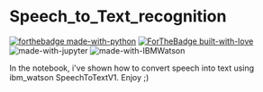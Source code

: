 # Speech_to_Text_recognition

[![forthebadge made-with-python](http://ForTheBadge.com/images/badges/made-with-python.svg)](https://www.python.org/)
[![ForTheBadge built-with-love](http://ForTheBadge.com/images/badges/built-with-love.svg)](http://kambojtarun.pythonanywhere.com/)<br>
![made-with-jupyter](https://img.shields.io/badge/jupyter-6.0-ff7a05?style=for-the-badge&logo=Jupyter)
![made-with-IBMWatson](https://img.shields.io/badge/Watson--8682ff?style=for-the-badge&logo=IBM)

In the notebook, i've shown how to convert speech into text using ibm_watson SpeechToTextV1. Enjoy ;)
